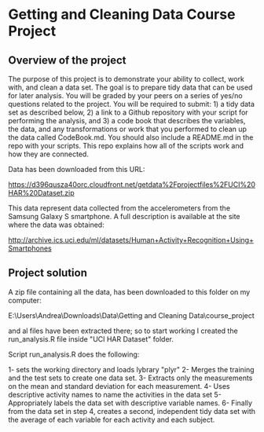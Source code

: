 # Getting and Cleaning Data Course Project

## Overview of the project

The purpose of this project is to demonstrate your ability to collect, work with, and clean a data set.
The goal is to prepare tidy data that can be used for later analysis. You will be graded by your peers on a series of yes/no questions related to the project. You will be required to submit: 1) a tidy data set as described below, 2) a link to a Github repository with your script for performing the analysis, and 3) a code book that describes the variables, the data, and any transformations or work that you performed to clean up the data called CodeBook.md. You should also include a README.md in the repo with your scripts. This repo explains how all of the scripts work and how they are connected.  

Data has been downloaded from this URL:     

https://d396qusza40orc.cloudfront.net/getdata%2Fprojectfiles%2FUCI%20HAR%20Dataset.zip 

This data represent data collected from the accelerometers from the Samsung Galaxy S smartphone. A full description is available at the site where the data was obtained: 

http://archive.ics.uci.edu/ml/datasets/Human+Activity+Recognition+Using+Smartphones 

## Project solution

A zip file containing all the data, has been downloaded to this folder on my computer:

E:\Users\Andrea\Downloads\Data\Getting and Cleaning Data\course_project

and al files have been extracted there; so to start working I created the run_analysis.R file inside "UCI HAR Dataset" folder.

Script run_analysis.R does the following: 

1- sets the working directory and loads lybrary "plyr"
2- Merges the training and the test sets to create one data set.
3- Extracts only the measurements on the mean and standard deviation for each measurement. 
4- Uses descriptive activity names to name the activities in the data set
5- Appropriately labels the data set with descriptive variable names. 
6- Finally from the data set in step 4, creates a second, independent tidy data set with the average of each variable for each activity and each subject.
